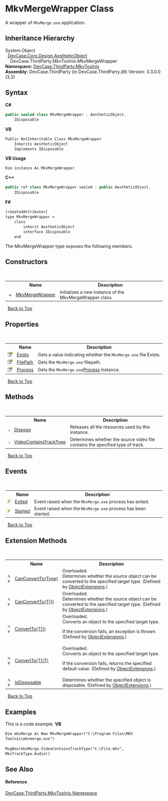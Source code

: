 # MkvMergeWrapper Class
 

A wrapper of `MkvMerge.exe` application.


## Inheritance Hierarchy
System.Object<br />&nbsp;&nbsp;<a href="T_DevCase_Core_Design_AestheticObject">DevCase.Core.Design.AestheticObject</a><br />&nbsp;&nbsp;&nbsp;&nbsp;DevCase.ThirdParty.MkvToolnix.MkvMergeWrapper<br />
**Namespace:**&nbsp;<a href="N_DevCase_ThirdParty_MkvToolnix">DevCase.ThirdParty.MkvToolnix</a><br />**Assembly:**&nbsp;DevCase.ThirdParty (in DevCase.ThirdParty.dll) Version: 3.3.0.0 (3.3)

## Syntax

**C#**<br />
``` C#
public sealed class MkvMergeWrapper : AestheticObject, 
	IDisposable
```

**VB**<br />
``` VB
Public NotInheritable Class MkvMergeWrapper
	Inherits AestheticObject
	Implements IDisposable
```

**VB Usage**<br />
``` VB Usage
Dim instance As MkvMergeWrapper
```

**C++**<br />
``` C++
public ref class MkvMergeWrapper sealed : public AestheticObject, 
	IDisposable
```

**F#**<br />
``` F#
[<SealedAttribute>]
type MkvMergeWrapper =  
    class
        inherit AestheticObject
        interface IDisposable
    end
```

The MkvMergeWrapper type exposes the following members.


## Constructors
&nbsp;<table><tr><th></th><th>Name</th><th>Description</th></tr><tr><td>![Public method](media/pubmethod.gif "Public method")</td><td><a href="M_DevCase_ThirdParty_MkvToolnix_MkvMergeWrapper__ctor">MkvMergeWrapper</a></td><td>
Initializes a new instance of the MkvMergeWrapper class.</td></tr></table>&nbsp;
<a href="#mkvmergewrapper-class">Back to Top</a>

## Properties
&nbsp;<table><tr><th></th><th>Name</th><th>Description</th></tr><tr><td>![Public property](media/pubproperty.gif "Public property")</td><td><a href="P_DevCase_ThirdParty_MkvToolnix_MkvMergeWrapper_Exists">Exists</a></td><td>
Gets a value indicating whether the `MkvMerge.exe` file Exists.</td></tr><tr><td>![Public property](media/pubproperty.gif "Public property")</td><td><a href="P_DevCase_ThirdParty_MkvToolnix_MkvMergeWrapper_FilePath">FilePath</a></td><td>
Gets the `MkvMerge.exe` filepath.</td></tr><tr><td>![Public property](media/pubproperty.gif "Public property")</td><td><a href="P_DevCase_ThirdParty_MkvToolnix_MkvMergeWrapper_Process">Process</a></td><td>
Gets the `MkvMerge.exe`<a href="P_DevCase_ThirdParty_MkvToolnix_MkvMergeWrapper_Process">Process</a> instance.</td></tr></table>&nbsp;
<a href="#mkvmergewrapper-class">Back to Top</a>

## Methods
&nbsp;<table><tr><th></th><th>Name</th><th>Description</th></tr><tr><td>![Public method](media/pubmethod.gif "Public method")</td><td><a href="M_DevCase_ThirdParty_MkvToolnix_MkvMergeWrapper_Dispose">Dispose</a></td><td>
Releases all the resources used by this instance.</td></tr><tr><td>![Public method](media/pubmethod.gif "Public method")</td><td><a href="M_DevCase_ThirdParty_MkvToolnix_MkvMergeWrapper_VideoContainsTrackType">VideoContainsTrackType</a></td><td>
Determines whether the source video file contains the specified type of track.</td></tr></table>&nbsp;
<a href="#mkvmergewrapper-class">Back to Top</a>

## Events
&nbsp;<table><tr><th></th><th>Name</th><th>Description</th></tr><tr><td>![Public event](media/pubevent.gif "Public event")</td><td><a href="E_DevCase_ThirdParty_MkvToolnix_MkvMergeWrapper_Exited">Exited</a></td><td>
Event raised when the `MkvMerge.exe` process has exited.</td></tr><tr><td>![Public event](media/pubevent.gif "Public event")</td><td><a href="E_DevCase_ThirdParty_MkvToolnix_MkvMergeWrapper_Started">Started</a></td><td>
Event raised when the `MkvMerge.exe` process has been started.</td></tr></table>&nbsp;
<a href="#mkvmergewrapper-class">Back to Top</a>

## Extension Methods
&nbsp;<table><tr><th></th><th>Name</th><th>Description</th></tr><tr><td>![Public Extension Method](media/pubextension.gif "Public Extension Method")![Code example](media/CodeExample.png "Code example")</td><td><a href="M_DevCase_Core_Extensions_Object_ObjectExtensions_CanConvertTo">CanConvertTo(Type)</a></td><td>Overloaded.  
Determines whether the source object can be converted to the specified target type.
 (Defined by <a href="T_DevCase_Core_Extensions_Object_ObjectExtensions">ObjectExtensions</a>.)</td></tr><tr><td>![Public Extension Method](media/pubextension.gif "Public Extension Method")![Code example](media/CodeExample.png "Code example")</td><td><a href="M_DevCase_Core_Extensions_Object_ObjectExtensions_CanConvertTo__1">CanConvertTo(T)()</a></td><td>Overloaded.  
Determines whether the source object can be converted to the specified target type.
 (Defined by <a href="T_DevCase_Core_Extensions_Object_ObjectExtensions">ObjectExtensions</a>.)</td></tr><tr><td>![Public Extension Method](media/pubextension.gif "Public Extension Method")![Code example](media/CodeExample.png "Code example")</td><td><a href="M_DevCase_Core_Extensions_Object_ObjectExtensions_ConvertTo__1">ConvertTo(T)()</a></td><td>Overloaded.  
Converts an object to the specified target type. 

 If the conversion fails, an exception is thrown.
 (Defined by <a href="T_DevCase_Core_Extensions_Object_ObjectExtensions">ObjectExtensions</a>.)</td></tr><tr><td>![Public Extension Method](media/pubextension.gif "Public Extension Method")![Code example](media/CodeExample.png "Code example")</td><td><a href="M_DevCase_Core_Extensions_Object_ObjectExtensions_ConvertTo__1_1">ConvertTo(T)(T)</a></td><td>Overloaded.  
Converts an object to the specified target type. 

 If the conversion fails, returns the specified default value.
 (Defined by <a href="T_DevCase_Core_Extensions_Object_ObjectExtensions">ObjectExtensions</a>.)</td></tr><tr><td>![Public Extension Method](media/pubextension.gif "Public Extension Method")![Code example](media/CodeExample.png "Code example")</td><td><a href="M_DevCase_Core_Extensions_Object_ObjectExtensions_IsDisposable">IsDisposable</a></td><td>
Determines whether the specified object is disposable.
 (Defined by <a href="T_DevCase_Core_Extensions_Object_ObjectExtensions">ObjectExtensions</a>.)</td></tr></table>&nbsp;
<a href="#mkvmergewrapper-class">Back to Top</a>

## Examples
This is a code example. 
**VB**<br />
``` VB
Dim mkvMerge As New MkvMergeWrapper("C:\Program Files\MKV Toolnix\mkvmerge.exe")

MsgBox(mkvMerge.VideoContainsTrackType("C:\File.mkv", MkvTrackType.Audio))
```


## See Also


#### Reference
<a href="N_DevCase_ThirdParty_MkvToolnix">DevCase.ThirdParty.MkvToolnix Namespace</a><br />